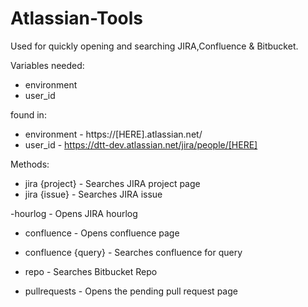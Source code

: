 # Atlassian-Tools
Used for quickly opening and searching JIRA,Confluence & Bitbucket.

Variables needed:
- environment
- user_id


found in:

- environment - https://[HERE].atlassian.net/
- user_id - https://dtt-dev.atlassian.net/jira/people/[HERE]

Methods:
- jira {project} - Searches JIRA project page
- jira {issue} - Searches JIRA issue

-hourlog - Opens JIRA hourlog

- confluence - Opens confluence page
- confluence {query} - Searches confluence for query

- repo - Searches Bitbucket Repo
- pullrequests - Opens the pending pull request page
